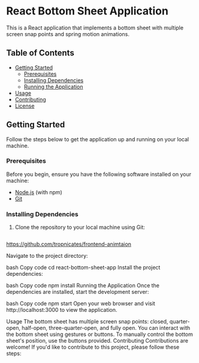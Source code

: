 # React Bottom Sheet Application

This is a React application that implements a bottom sheet with multiple screen snap points and spring motion animations.

## Table of Contents

- [Getting Started](#getting-started)
  - [Prerequisites](#prerequisites)
  - [Installing Dependencies](#installing-dependencies)
  - [Running the Application](#running-the-application)
- [Usage](#usage)
- [Contributing](#contributing)
- [License](#license)

## Getting Started

Follow the steps below to get the application up and running on your local machine.

### Prerequisites

Before you begin, ensure you have the following software installed on your machine:

- [Node.js](https://nodejs.org/) (with npm)
- [Git](https://git-scm.com/)

### Installing Dependencies

1. Clone the repository to your local machine using Git:

   ```bash
https://github.com/tropnicates/frontend-animtaion

Navigate to the project directory:

bash
Copy code
cd react-bottom-sheet-app
Install the project dependencies:

bash
Copy code
npm install
Running the Application
Once the dependencies are installed, start the development server:

bash
Copy code
npm start
Open your web browser and visit http://localhost:3000 to view the application.

Usage
The bottom sheet has multiple screen snap points: closed, quarter-open, half-open, three-quarter-open, and fully open.
You can interact with the bottom sheet using gestures or buttons.
To manually control the bottom sheet's position, use the buttons provided.
Contributing
Contributions are welcome! If you'd like to contribute to this project, please follow these steps:

